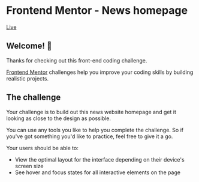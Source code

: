 # Frontend Mentor - News homepage

[Live](https://frontend-mentor-01-css.vercel.app/)

## Welcome! 👋

Thanks for checking out this front-end coding challenge.

[Frontend Mentor](https://www.frontendmentor.io) challenges help you improve your coding skills by building realistic projects.


## The challenge

Your challenge is to build out this news website homepage and get it looking as close to the design as possible.

You can use any tools you like to help you complete the challenge. So if you've got something you'd like to practice, feel free to give it a go.

Your users should be able to:

- View the optimal layout for the interface depending on their device's screen size
- See hover and focus states for all interactive elements on the page


